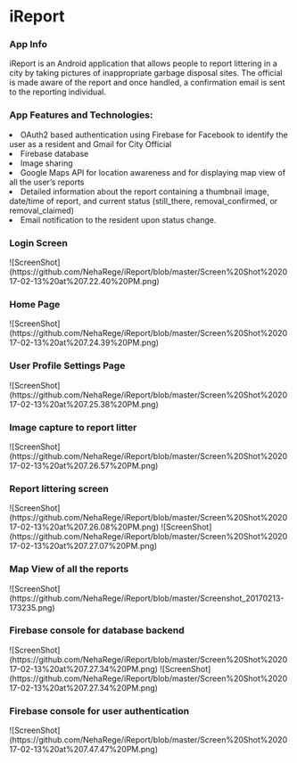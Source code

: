 # iReport

<h3>App Info</h3>

iReport is an Android application that allows people to report littering in a city by taking pictures of inappropriate garbage disposal sites. The official is made aware of the report and once handled, a confirmation email is sent to the reporting individual.

<h3>App Features and Technologies:</h3>
<li> OAuth2 based authentication using Firebase for Facebook to identify the user as a resident and Gmail for City Official</li>
<li> Firebase database</li>
<li> Image sharing</li>
<li> Google Maps API for location awareness and for displaying map view of all the user’s reports</li>
<li> Detailed information about the report containing a thumbnail image, date/time of report, and current status (still_there, removal_confirmed, or removal_claimed)</li>
<li> Email notification to the resident upon status change.</li>

<h3> Login Screen </h3>
![ScreenShot](https://github.com/NehaRege/iReport/blob/master/Screen%20Shot%202017-02-13%20at%207.22.40%20PM.png)

<h3> Home Page </h3>
![ScreenShot](https://github.com/NehaRege/iReport/blob/master/Screen%20Shot%202017-02-13%20at%207.24.39%20PM.png)

<h3> User Profile Settings Page </h3>
![ScreenShot](https://github.com/NehaRege/iReport/blob/master/Screen%20Shot%202017-02-13%20at%207.25.38%20PM.png)

<h3> Image capture to report litter </h3>
![ScreenShot](https://github.com/NehaRege/iReport/blob/master/Screen%20Shot%202017-02-13%20at%207.26.57%20PM.png)

<h3> Report littering screen </h3>
![ScreenShot](https://github.com/NehaRege/iReport/blob/master/Screen%20Shot%202017-02-13%20at%207.26.08%20PM.png)
![ScreenShot](https://github.com/NehaRege/iReport/blob/master/Screen%20Shot%202017-02-13%20at%207.27.07%20PM.png)

<h3> Map View of all the reports </h3>
![ScreenShot](https://github.com/NehaRege/iReport/blob/master/Screenshot_20170213-173235.png)

<h3> Firebase console for database backend </h3>
![ScreenShot](https://github.com/NehaRege/iReport/blob/master/Screen%20Shot%202017-02-13%20at%207.27.34%20PM.png)  
![ScreenShot](https://github.com/NehaRege/iReport/blob/master/Screen%20Shot%202017-02-13%20at%207.27.34%20PM.png)  

<h3> Firebase console for user authentication </h3>
![ScreenShot](https://github.com/NehaRege/iReport/blob/master/Screen%20Shot%202017-02-13%20at%207.47.47%20PM.png)  


